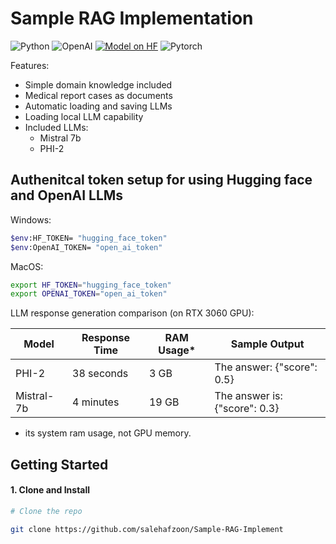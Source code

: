 # Sample RAG Implementation
![Python](https://img.shields.io/badge/Python-Compatible-green.svg)
![OpenAI](https://img.shields.io/badge/OpenAI-412991.svg?style=flat-square&logo=OpenAI&logoColor=white")
[![Model on HF](https://huggingface.co/datasets/huggingface/badges/resolve/main/model-on-hf-md.svg)](https://huggingface.co/models)
![Pytorch](https://img.shields.io/badge/PyTorch-EE4C2C?style=for-the-badge&logo=pytorch&logoColor=white)


  
Features:
- Simple domain knowledge included
- Medical report cases as documents
- Automatic loading and saving LLMs
- Loading local LLM capability
- Included LLMs:
  - Mistral 7b
  - PHI-2


## Authenitcal token setup for using Hugging face and OpenAI LLMs
Windows:
```bash
$env:HF_TOKEN= "hugging_face_token"
$env:OpenAI_TOKEN= "open_ai_token"
```
MacOS:
```bash
export HF_TOKEN="hugging_face_token"
export OPENAI_TOKEN="open_ai_token"
```

LLM response generation comparison (on RTX 3060 GPU):

| Model      | Response Time  | RAM Usage* | Sample Output                      |
|------------|------------|-----------|------------------------------------|
| PHI-2      | 38 seconds | 3 GB      | The answer: {"score": 0.5} |
| Mistral-7b | 4 minutes  | 19 GB     | The answer is: {"score": 0.3} |

* its system ram usage, not GPU memory.

## Getting Started

#### 1. Clone and Install

```bash
# Clone the repo

git clone https://github.com/salehafzoon/Sample-RAG-Implement   
```

